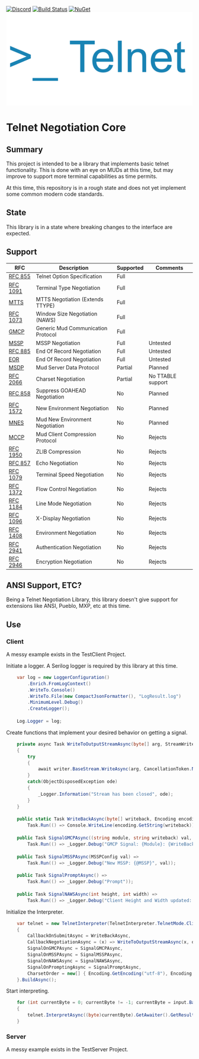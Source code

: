 [![Discord](https://img.shields.io/discord/1193672869104861195?style=for-the-badge)](https://discord.gg/SK2cWERJF7) [![Build Status](https://img.shields.io/github/actions/workflow/status/HarryCordewener/TelnetNegotiationCore/dotnet.yml?style=for-the-badge)](https://github.com/HarryCordewener/TelnetNegotiationCore/actions/workflows/dotnet.yml) [![NuGet](https://img.shields.io/nuget/dt/TelnetNegotiationCore?style=for-the-badge&color=blue)](https://www.nuget.org/packages/TelnetNegotiationCore)
![Larger Logo](LargerLogo.png)

# Telnet Negotiation Core
## Summary
This project is intended to be a library that implements basic telnet functionality. 
This is done with an eye on MUDs at this time, but may improve to support more terminal capabilities as time permits.

At this time, this repository is in a rough state and does not yet implement some common modern code standards. 

## State
This library is in a state where breaking changes to the interface are expected.

## Support
| RFC                                                 | Description                        | Supported  | Comments           |
| --------------------------------------------------- | ---------------------------------- |------------| ------------------ |
| [RFC 855](http://www.faqs.org/rfcs/rfc855.html)     | Telnet Option Specification        | Full       |                    |
| [RFC 1091](http://www.faqs.org/rfcs/rfc1091.html)   | Terminal Type Negotiation          | Full       |                    |
| [MTTS](https://tintin.mudhalla.net/protocols/mtts)  | MTTS Negotiation (Extends TTYPE)   | Full       |                    |
| [RFC 1073](http://www.faqs.org/rfcs/rfc1073.html)   | Window Size Negotiation (NAWS)     | Full       |                    |
| [GMCP](https://tintin.mudhalla.net/protocols/gmcp)  | Generic Mud Communication Protocol | Full       |                    |
| [MSSP](https://tintin.mudhalla.net/protocols/mssp)  | MSSP Negotiation                   | Full       | Untested           |
| [RFC 885](http://www.faqs.org/rfcs/rfc885.html)     | End Of Record Negotiation          | Full       | Untested           | 
| [EOR](https://tintin.mudhalla.net/protocols/eor)    | End Of Record Negotiation          | Full       | Untested           |
| [MSDP](https://tintin.mudhalla.net/protocols/msdp)  | Mud Server Data Protocol           | Partial    | Planned            |
| [RFC 2066](http://www.faqs.org/rfcs/rfc2066.html)   | Charset Negotiation                | Partial    | No TTABLE support  |
| [RFC 858](http://www.faqs.org/rfcs/rfc858.html)     | Suppress GOAHEAD Negotiation       | No         | Planned            |
| [RFC 1572](http://www.faqs.org/rfcs/rfc1572.html)   | New Environment Negotiation        | No         | Planned            |
| [MNES](https://tintin.mudhalla.net/protocols/mnes)  | Mud New Environment Negotiation    | No         | Planned            |
| [MCCP](https://tintin.mudhalla.net/protocols/mccp)  | Mud Client Compression Protocol    | No         | Rejects            |
| [RFC 1950](https://tintin.mudhalla.net/rfc/rfc1950) | ZLIB Compression                   | No         | Rejects            |
| [RFC 857](http://www.faqs.org/rfcs/rfc857.html)     | Echo Negotiation                   | No         | Rejects            |
| [RFC 1079](http://www.faqs.org/rfcs/rfc1079.html)   | Terminal Speed Negotiation         | No         | Rejects            |
| [RFC 1372](http://www.faqs.org/rfcs/rfc1372.html)   | Flow Control Negotiation           | No         | Rejects            |
| [RFC 1184](http://www.faqs.org/rfcs/rfc1184.html)   | Line Mode Negotiation              | No         | Rejects            |
| [RFC 1096](http://www.faqs.org/rfcs/rfc1096.html)   | X-Display Negotiation              | No         | Rejects            |
| [RFC 1408](http://www.faqs.org/rfcs/rfc1408.html)   | Environment Negotiation            | No         | Rejects            | 
| [RFC 2941](http://www.faqs.org/rfcs/rfc2941.html)   | Authentication Negotiation         | No         | Rejects            |
| [RFC 2946](http://www.faqs.org/rfcs/rfc2946.html)   | Encryption Negotiation             | No         | Rejects            |

## ANSI Support, ETC?
Being a Telnet Negotiation Library, this library doesn't give support for extensions like ANSI, Pueblo, MXP, etc at this time.

## Use 
### Client
A messy example exists in the TestClient Project.

Initiate a logger. A Serilog logger is required by this library at this time.
```csharp
	var log = new LoggerConfiguration()
		.Enrich.FromLogContext()
		.WriteTo.Console()
		.WriteTo.File(new CompactJsonFormatter(), "LogResult.log")
		.MinimumLevel.Debug()
		.CreateLogger();

	Log.Logger = log;
```

Create functions that implement your desired behavior on getting a signal.
```csharp
	private async Task WriteToOutputStreamAsync(byte[] arg, StreamWriter writer)
	{
		try 
		{ 
			await writer.BaseStream.WriteAsync(arg, CancellationToken.None);
		}
		catch(ObjectDisposedException ode)
		{
			_Logger.Information("Stream has been closed", ode);
		}
	}

	public static Task WriteBackAsync(byte[] writeback, Encoding encoding) =>
		Task.Run(() => Console.WriteLine(encoding.GetString(writeback)));

	public Task SignalGMCPAsync((string module, string writeback) val, Encoding encoding) =>
		Task.Run(() => _Logger.Debug("GMCP Signal: {Module}: {WriteBack}", val.module, val.writeback));

	public Task SignalMSSPAsync(MSSPConfig val) =>
		Task.Run(() => _Logger.Debug("New MSSP: {@MSSP}", val));

	public Task SignalPromptAsync() =>
		Task.Run(() => _Logger.Debug("Prompt"));

	public Task SignalNAWSAsync(int height, int width) => 
		Task.Run(() => _Logger.Debug("Client Height and Width updated: {Height}x{Width}", height, width));
```

Initialize the Interpreter.
```csharp
	var telnet = new TelnetInterpreter(TelnetInterpreter.TelnetMode.Client, _Logger.ForContext<TelnetInterpreter>())
	{
		CallbackOnSubmitAsync = WriteBackAsync,
		CallbackNegotiationAsync = (x) => WriteToOutputStreamAsync(x, output),
		SignalOnGMCPAsync = SignalGMCPAsync,
		SignalOnMSSPAsync = SignalMSSPAsync,
		SignalOnNAWSAsync = SignalNAWSAsync,
		SignalOnPromptingAsync = SignalPromptAsync,
		CharsetOrder = new[] { Encoding.GetEncoding("utf-8"), Encoding.GetEncoding("iso-8859-1") }
	}.BuildAsync();
```

Start interpreting.
```csharp
	for (int currentByte = 0; currentByte != -1; currentByte = input.BaseStream.ReadByte())
	{
		telnet.InterpretAsync((byte)currentByte).GetAwaiter().GetResult();
	}
```

### Server
A messy example exists in the TestServer Project.
